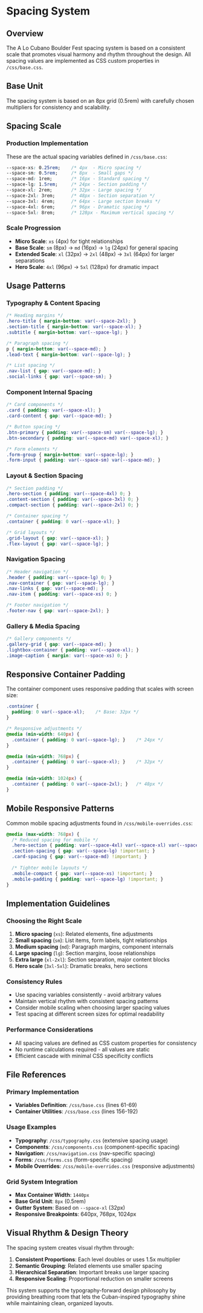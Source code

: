 # Spacing System

## Overview
The A Lo Cubano Boulder Fest spacing system is based on a consistent scale that promotes visual harmony and rhythm throughout the design. All spacing values are implemented as CSS custom properties in `/css/base.css`.

## Base Unit
The spacing system is based on an 8px grid (0.5rem) with carefully chosen multipliers for consistency and scalability.

## Spacing Scale

### Production Implementation
These are the actual spacing variables defined in `/css/base.css`:

```css
--space-xs: 0.25rem;    /* 4px  - Micro spacing */
--space-sm: 0.5rem;     /* 8px  - Small gaps */
--space-md: 1rem;       /* 16px - Standard spacing */
--space-lg: 1.5rem;     /* 24px - Section padding */
--space-xl: 2rem;       /* 32px - Large spacing */
--space-2xl: 3rem;      /* 48px - Section separation */
--space-3xl: 4rem;      /* 64px - Large section breaks */
--space-4xl: 6rem;      /* 96px - Dramatic spacing */
--space-5xl: 8rem;      /* 128px - Maximum vertical spacing */
```

### Scale Progression
- **Micro Scale**: `xs` (4px) for tight relationships
- **Base Scale**: `sm` (8px) → `md` (16px) → `lg` (24px) for general spacing
- **Extended Scale**: `xl` (32px) → `2xl` (48px) → `3xl` (64px) for larger separations
- **Hero Scale**: `4xl` (96px) → `5xl` (128px) for dramatic impact

## Usage Patterns

### Typography & Content Spacing
```css
/* Heading margins */
.hero-title { margin-bottom: var(--space-2xl); }
.section-title { margin-bottom: var(--space-xl); }
.subtitle { margin-bottom: var(--space-lg); }

/* Paragraph spacing */
p { margin-bottom: var(--space-md); }
.lead-text { margin-bottom: var(--space-lg); }

/* List spacing */
.nav-list { gap: var(--space-md); }
.social-links { gap: var(--space-sm); }
```

### Component Internal Spacing
```css
/* Card components */
.card { padding: var(--space-xl); }
.card-content { gap: var(--space-md); }

/* Button spacing */
.btn-primary { padding: var(--space-sm) var(--space-lg); }
.btn-secondary { padding: var(--space-md) var(--space-xl); }

/* Form elements */
.form-group { margin-bottom: var(--space-lg); }
.form-input { padding: var(--space-sm) var(--space-md); }
```

### Layout & Section Spacing
```css
/* Section padding */
.hero-section { padding: var(--space-4xl) 0; }
.content-section { padding: var(--space-3xl) 0; }
.compact-section { padding: var(--space-2xl) 0; }

/* Container spacing */
.container { padding: 0 var(--space-xl); }

/* Grid layouts */
.grid-layout { gap: var(--space-xl); }
.flex-layout { gap: var(--space-lg); }
```

### Navigation Spacing
```css
/* Header navigation */
.header { padding: var(--space-lg) 0; }
.nav-container { gap: var(--space-lg); }
.nav-links { gap: var(--space-md); }
.nav-item { padding: var(--space-xs) 0; }

/* Footer navigation */
.footer-nav { gap: var(--space-2xl); }
```

### Gallery & Media Spacing
```css
/* Gallery components */
.gallery-grid { gap: var(--space-md); }
.lightbox-container { padding: var(--space-xl); }
.image-caption { margin: var(--space-xs) 0; }
```

## Responsive Container Padding

The container component uses responsive padding that scales with screen size:

```css
.container {
  padding: 0 var(--space-xl);    /* Base: 32px */
}

/* Responsive adjustments */
@media (min-width: 640px) {
  .container { padding: 0 var(--space-lg); }    /* 24px */
}

@media (min-width: 768px) {
  .container { padding: 0 var(--space-xl); }    /* 32px */
}

@media (min-width: 1024px) {
  .container { padding: 0 var(--space-2xl); }   /* 48px */
}
```

## Mobile Responsive Patterns

Common mobile spacing adjustments found in `/css/mobile-overrides.css`:

```css
@media (max-width: 768px) {
  /* Reduced spacing for mobile */
  .hero-section { padding: var(--space-4xl) var(--space-xl) var(--space-xl); }
  .section-spacing { gap: var(--space-lg) !important; }
  .card-spacing { gap: var(--space-md) !important; }
  
  /* Tighter mobile layouts */
  .mobile-compact { gap: var(--space-xs) !important; }
  .mobile-padding { padding: var(--space-lg) !important; }
}
```

## Implementation Guidelines

### Choosing the Right Scale
1. **Micro spacing** (`xs`): Related elements, fine adjustments
2. **Small spacing** (`sm`): List items, form labels, tight relationships
3. **Medium spacing** (`md`): Paragraph margins, component internals
4. **Large spacing** (`lg`): Section margins, loose relationships
5. **Extra large** (`xl-2xl`): Section separation, major content blocks
6. **Hero scale** (`3xl-5xl`): Dramatic breaks, hero sections

### Consistency Rules
- Use spacing variables consistently - avoid arbitrary values
- Maintain vertical rhythm with consistent spacing patterns
- Consider mobile scaling when choosing larger spacing values
- Test spacing at different screen sizes for optimal readability

### Performance Considerations
- All spacing values are defined as CSS custom properties for consistency
- No runtime calculations required - all values are static
- Efficient cascade with minimal CSS specificity conflicts

## File References

### Primary Implementation
- **Variables Definition**: `/css/base.css` (lines 61-69)
- **Container Utilities**: `/css/base.css` (lines 156-192)

### Usage Examples
- **Typography**: `/css/typography.css` (extensive spacing usage)
- **Components**: `/css/components.css` (component-specific spacing)
- **Navigation**: `/css/navigation.css` (nav-specific spacing)
- **Forms**: `/css/forms.css` (form-specific spacing)
- **Mobile Overrides**: `/css/mobile-overrides.css` (responsive adjustments)

### Grid System Integration
- **Max Container Width**: `1440px`
- **Base Grid Unit**: `8px` (0.5rem)
- **Gutter System**: Based on `--space-xl` (32px)
- **Responsive Breakpoints**: 640px, 768px, 1024px

## Visual Rhythm & Design Theory

The spacing system creates visual rhythm through:

1. **Consistent Proportions**: Each level doubles or uses 1.5x multiplier
2. **Semantic Grouping**: Related elements use smaller spacing
3. **Hierarchical Separation**: Important breaks use larger spacing
4. **Responsive Scaling**: Proportional reduction on smaller screens

This system supports the typography-forward design philosophy by providing breathing room that lets the Cuban-inspired typography shine while maintaining clean, organized layouts.